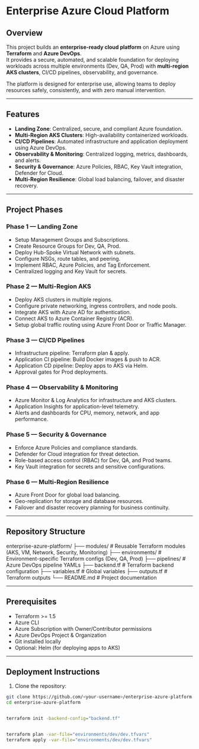 # Enterprise Azure Cloud Platform

## Overview
This project builds an **enterprise-ready cloud platform** on Azure using **Terraform** and **Azure DevOps**.  
It provides a secure, automated, and scalable foundation for deploying workloads across multiple environments (Dev, QA, Prod) with **multi-region AKS clusters**, CI/CD pipelines, observability, and governance.  

The platform is designed for enterprise use, allowing teams to deploy resources safely, consistently, and with zero manual intervention.

---

## Features
- **Landing Zone**: Centralized, secure, and compliant Azure foundation.  
- **Multi-Region AKS Clusters**: High-availability containerized workloads.  
- **CI/CD Pipelines**: Automated infrastructure and application deployment using Azure DevOps.  
- **Observability & Monitoring**: Centralized logging, metrics, dashboards, and alerts.  
- **Security & Governance**: Azure Policies, RBAC, Key Vault integration, Defender for Cloud.  
- **Multi-Region Resilience**: Global load balancing, failover, and disaster recovery.  

---

## Project Phases

### Phase 1 — Landing Zone
- Setup Management Groups and Subscriptions.  
- Create Resource Groups for Dev, QA, Prod.  
- Deploy Hub-Spoke Virtual Network with subnets.  
- Configure NSGs, route tables, and peering.  
- Implement RBAC, Azure Policies, and Tag Enforcement.  
- Centralized logging and Key Vault for secrets.  

### Phase 2 — Multi-Region AKS
- Deploy AKS clusters in multiple regions.  
- Configure private networking, ingress controllers, and node pools.  
- Integrate AKS with Azure AD for authentication.  
- Connect AKS to Azure Container Registry (ACR).  
- Setup global traffic routing using Azure Front Door or Traffic Manager.  

### Phase 3 — CI/CD Pipelines
- Infrastructure pipeline: Terraform plan & apply.  
- Application CI pipeline: Build Docker images & push to ACR.  
- Application CD pipeline: Deploy apps to AKS via Helm.  
- Approval gates for Prod deployments.  

### Phase 4 — Observability & Monitoring
- Azure Monitor & Log Analytics for infrastructure and AKS clusters.  
- Application Insights for application-level telemetry.  
- Alerts and dashboards for CPU, memory, network, and app performance.  

### Phase 5 — Security & Governance
- Enforce Azure Policies and compliance standards.  
- Defender for Cloud integration for threat detection.  
- Role-based access control (RBAC) for Dev, QA, and Prod teams.  
- Key Vault integration for secrets and sensitive configurations.  

### Phase 6 — Multi-Region Resilience
- Azure Front Door for global load balancing.  
- Geo-replication for storage and database resources.  
- Failover and disaster recovery planning for business continuity.  

---

## Repository Structure

enterprise-azure-platform/
├── modules/ # Reusable Terraform modules (AKS, VM, Network, Security, Monitoring)
├── environments/ # Environment-specific Terraform configs (Dev, QA, Prod)
├── pipelines/ # Azure DevOps pipeline YAMLs
├── backend.tf # Terraform backend configuration
├── variables.tf # Global variables
├── outputs.tf # Terraform outputs
└── README.md # Project documentation


---

## Prerequisites
- Terraform >= 1.5  
- Azure CLI  
- Azure Subscription with Owner/Contributor permissions  
- Azure DevOps Project & Organization  
- Git installed locally  
- Optional: Helm (for deploying apps to AKS)  

---

## Deployment Instructions
1. Clone the repository:
```bash
git clone https://github.com/<your-username>/enterprise-azure-platform.git
cd enterprise-azure-platform


terraform init -backend-config="backend.tf"


terraform plan -var-file="environments/dev/dev.tfvars"
terraform apply -var-file="environments/dev/dev.tfvars"

